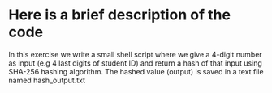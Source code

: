 # Here is a brief description of the code
In this exercise we write a small shell script where we give a 4-digit number as input (e.g 4 last digits of student ID) and return a hash of that input using SHA-256 hashing algorithm. The hashed value (output) is saved in a text file named hash_output.txt
